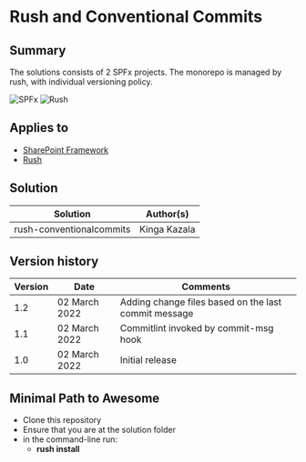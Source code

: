 # Rush and Conventional Commits

## Summary

The solutions consists of 2 SPFx projects.
The monorepo is managed by rush, with individual versioning  policy.

![SPFx](https://img.shields.io/badge/SPFx-1.13-green.svg)
![Rush](https://img.shields.io/badge/maintained%20with-rush-blueviolet)

## Applies to

- [SharePoint Framework](https://aka.ms/spfx)
- [Rush](https://rushjs.io/)

## Solution

Solution|Author(s)
--------|---------
rush-conventionalcommits | Kinga Kazala

## Version history

Version|Date|Comments
-------|----|--------
1.2|02 March 2022|Adding change files based on the last commit message
1.1|02 March 2022|Commitlint invoked by commit-msg hook
1.0|02 March 2022|Initial release

## Minimal Path to Awesome

- Clone this repository
- Ensure that you are at the solution folder
- in the command-line run:
  - **rush install**
